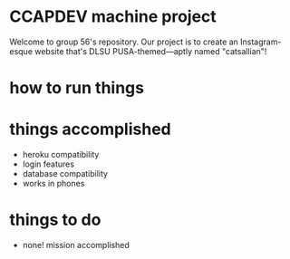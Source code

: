 # CCAPDEV machine project
Welcome to group 56's repository. Our project is to create an Instagram-esque website that's DLSU PUSA-themed—aptly named "catsallian"!

# how to run things


# things accomplished
- heroku compatibility
- login features
- database compatibility
- works in phones

# things to do
- none! mission accomplished